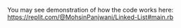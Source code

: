 You may see demonstration of how the code works here: https://replit.com/@MohsinPanjwani/Linked-List#main.rb
